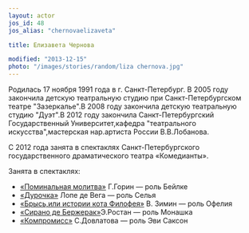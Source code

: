 ```yaml
---
layout: actor
jos_id: 48
jos_alias: "chernovaelizaveta"

title: Елизавета Чернова

modified: "2013-12-15"
photo: "/images/stories/random/liza chernova.jpg"
---
```


Родилась 17 ноября 1991 года в г. Санкт-Петербург. В 2005 году закончила детскую театральную студию при Санкт-Петербургском театре "Зазеркалье".В 2008 году закончила детскую театральную студию "Дуэт".В 2012 году закончила Санкт-Петербургский Государственный Университет,кафедра "театрального искусства",мастерская нар.артиста России В.В.Лобанова.

С 2012 года занята в спектаклях Санкт-Петербургского государственного драматического театра «Комедианты».

Занята в спектаклях:

- [«Поминальная молитва»](97-pominalnaia-molitva.html) Г.Горин — роль Бейлке
- [«Дурочка»](44-dyrochka.html) Лопе де Вега — роль Селья
- [«Брысь,или истории кота Филофея»](40-bris-ili-istoria-kota-filifeia.html) В. Зимин — роль Офелия
- [«Сирано де Бержерак»](60-sirano-de-bergerak.html)Э.Ростан — роль Монашка
- [«Компромисс»](282-kompromiss-sdovlatov.html) С.Довлатова — роль Эви Саксон